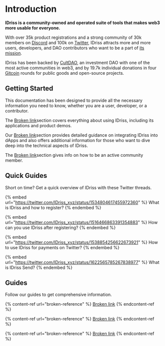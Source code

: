 # Introduction

**IDriss is a community-owned and operated suite of tools that makes web3 more usable for everyone.**

With over 35k product registrations and a strong community of 30k members on [Discord](https://discord.gg/RJhJKamjw5) and 100k on [Twitter](https://twitter.com/IDriss\_xyz), IDriss attracts more and more users, developers, and DAO contributors who want to be a part of [its mission](https://twitter.com/IDriss\_xyz/status/1517141602518503426).

IDriss has been backed by [CultDAO](https://twitter.com/wearecultdao), an investment DAO with one of the most active communities in web3, and by 19.7k individual donations in four [Gitcoin](https://twitter.com/gitcoin) rounds for public goods and open-source projects.

## Getting Started

This documentation has been designed to provide all the necessary information you need to know, whether you are a user, developer, or a contributor.

The [Broken link](broken-reference "mention")section covers everything about using IDriss, including its applications and product demos.

Our [Broken link](broken-reference "mention")section provides detailed guidance on integrating IDriss into dApps and also offers additional information for those who want to dive deep into the technical aspects of IDriss.

The [Broken link](broken-reference "mention")section gives info on how to be an active community member.

## Quick Guides

Short on time? Get a quick overview of IDriss with these Twitter threads.

{% embed url="https://twitter.com/IDriss_xyz/status/1534804617455972360" %}
What is IDriss and how to register?
{% endembed %}

{% embed url="https://twitter.com/IDriss_xyz/status/1516466863391354883" %}
How can you use IDriss after registering?
{% endembed %}

{% embed url="https://twitter.com/IDriss_xyz/status/1538854256622673921" %}
How to use IDriss for payments on Twitter?
{% endembed %}

{% embed url="https://twitter.com/IDriss_xyz/status/1622565785267838977" %}
What is IDriss Send?
{% endembed %}

## Guides

Follow our guides to get comprehensive information.

{% content-ref url="broken-reference" %}
[Broken link](broken-reference)
{% endcontent-ref %}

{% content-ref url="broken-reference" %}
[Broken link](broken-reference)
{% endcontent-ref %}

{% content-ref url="broken-reference" %}
[Broken link](broken-reference)
{% endcontent-ref %}
